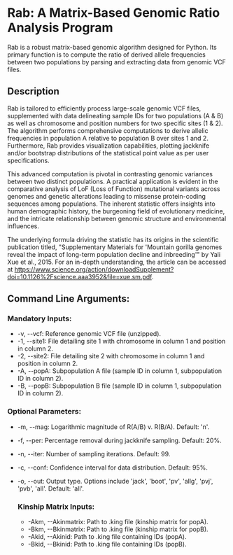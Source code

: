 # Rab: A Matrix-Based Genomic Ratio Analysis Program
Rab is a robust matrix-based genomic algorithm designed for Python. Its primary function is to compute the ratio of derived allele frequencies between two populations by parsing and extracting data from genomic VCF files.

## Description
Rab is tailored to efficiently process large-scale genomic VCF files, supplemented with data delineating sample IDs for two populations (A & B) as well as chromosome and position numbers for two specific sites (1 & 2). The algorithm performs comprehensive computations to derive allelic frequencies in population A relative to population B over sites 1 and 2. Furthermore, Rab provides visualization capabilities, plotting jackknife and/or bootstrap distributions of the statistical point value as per user specifications.

This advanced computation is pivotal in contrasting genomic variances between two distinct populations. A practical application is evident in the comparative analysis of LoF (Loss of Function) mutational variants across genomes and genetic alterations leading to missense protein-coding sequences among populations. The inherent statistic offers insights into human demographic history, the burgeoning field of evolutionary medicine, and the intricate relationship between genomic structure and environmental influences.

The underlying formula driving the statistic has its origins in the scientific publication titled, "Supplementary Materials for 'Mountain gorilla genomes reveal the impact of long-term population decline and inbreeding'" by Yali Xue et al., 2015. For an in-depth understanding, the article can be accessed at https://www.science.org/action/downloadSupplement?doi=10.1126%2Fscience.aaa3952&file=xue.sm.pdf.

## Command Line Arguments:
### Mandatory Inputs:

* -v, --vcf: Reference genomic VCF file (unzipped).
* -1, --site1: File detailing site 1 with chromosome in column 1 and position in column 2.
* -2, --site2: File detailing site 2 with chromosome in column 1 and position in column 2.
* -A, --popA: Subpopulation A file (sample ID in column 1, subpopulation ID in column 2).
* -B, --popB: Subpopulation B file (sample ID in column 1, subpopulation ID in column 2).

### Optional Parameters:

* -m, --mag: Logarithmic magnitude of R(A/B) v. R(B/A). Default: 'n'.
* -f, --per: Percentage removal during jackknife sampling. Default: 20%.
* -n, --iter: Number of sampling iterations. Default: 99.
* -c, --conf: Confidence interval for data distribution. Default: 95%.
* -o, --out: Output type. Options include 'jack', 'boot', 'pv', 'allg', 'pvj', 'pvb', 'all'. Default: 'all'. 

  ### Kinship Matrix Inputs:

  * -Akm, --Akinmatrix: Path to .king file (kinship matrix for popA).
  * -Bkm, --Bkinmatrix: Path to .king file (kinship matrix for popB).
  * -Akid, --Akinid: Path to .king file containing IDs (popA).
  * -Bkid, --Bkinid: Path to .king file containing IDs (popB).
